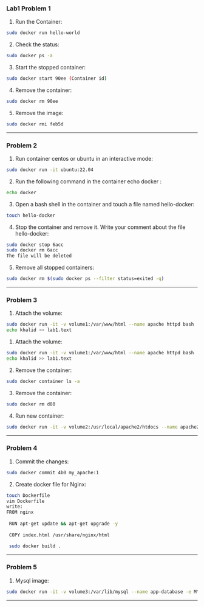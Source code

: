 ### Lab1 Problem 1
1. Run the Container:
```bash
sudo docker run hello-world
```
2. Check the status:
```bash
sudo docker ps -a
```
3. Start the stopped container:
```bash
sudo docker start 90ee (Container id)
```
4. Remove the container:
```bash
sudo docker rm 90ee
```
5. Remove the image:
```bash
sudo docker rmi feb5d
```
-----------
### Problem 2
1. Run container centos or ubuntu in an interactive mode:
```bash
sudo docker run -it ubuntu:22.04
```
2. Run the following command in the container echo docker :
```bash
echo docker
```
3. Open a bash shell in the container and touch a file named hello-docker:
```bash
touch hello-docker
```
4. Stop the container and remove it. Write your comment about the file hello-docker:
```bash
sudo docker stop 6acc
sudo docker rm 6acc
The file will be deleted
```
5. Remove all stopped containers:
```bash
sudo docker rm $(sudo docker ps --filter status=exited -q)
```
-----------
### Problem 3
1. Attach the volume:
```bash
sudo docker run -it -v volume1:/var/www/html --name apache httpd bash
echo khalid >> lab1.text
```
1. Attach the volume:
```bash
sudo docker run -it -v volume1:/var/www/html --name apache httpd bash
echo khalid >> lab1.text
```
2. Remove the container:
```bash
sudo docker container ls -a
```
3. Remove the container:
```bash
sudo docker rm d80
```
4. Run new container:
```bash
sudo docker run -it -v volume2:/usr/local/apache2/htdocs --name apache2 -p 9080:80  httpd
```
-------
### Problem 4

1. Commit the changes:
```bash
sudo docker commit 4b0 my_apache:1
```
2. Create docker file for Nginx:
```bash
touch Dockerfile
vim Dockerfile
write:
FROM nginx
 
 RUN apt-get update && apt-get upgrade -y
 
 COPY index.html /usr/share/nginx/html

 sudo docker build .
```
-------------------
### Problem 5

1. Mysql image:
```bash
sudo docker run -it -v volume3:/var/lib/mysql --name app-database -e MYSQL_ROOT_PASSWORD=P4sSw0rd0! -d mysql:latest
```
--------------------
